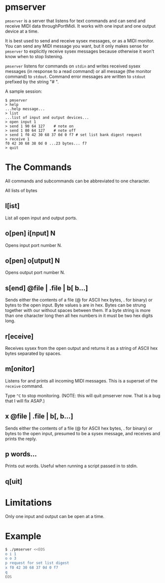 # pmserver

`pmserver` is a server that listens for text commands and can send and
receive MIDI data throughPortMidi. It works with one input and one output
device at a time.

It is best used to send and receive sysex messages, or as a MIDI monitor.
You can send any MIDI message you want, but it only makes sense for
`pmserver` to explicitly receive sysex messages because otherwise it won't
know when to stop listening.

`pmserver` listens for commands on `stdin` and writes received sysex
messages (in response to a read command) or all message (the monitor
command) to `stdout`. Command error messages are written to `stdout`
prefixed by the string "# ".

A sample session:

```
$ pmserver
> help
...help message...
> list
...list of input and output devices...
> open input 1
> send 1 90 64 127    # note on
> send 1 80 64 127    # note off
> send 1 f0 42 30 68 37 0d 0 f7 # set list bank digest request
> receive 1
f0 42 30 68 38 0d 0 ...23 bytes... f7
> quit
```

# The Commands

All commands and subcommands can be abbreviated to one character.

All lists of bytes

## l[ist]

List all open input and output ports.

## o[pen] i[nput] N

Opens input port number N.

## o[pen] o[utput] N

Opens output port number N.

## s[end] @file | .file | b[ b...]

Sends either the contents of a file (@ for ASCII hex bytes, . for binary) or
bytes to the open input. Byte values `b` are in hex. Bytes can be strung
together with our without spaces between them. If a byte string is more than
one character long then all hex numbers in it must be two hex digits long.

## r[eceive]

Receives sysex from the open output and returns it as a string of ASCII hex
bytes separated by spaces.

## m[onitor]

Listens for and prints all incoming MIDI messages. This is a superset of the
`receive` command.

Type `^C` to stop monitoring. (NOTE: this will quit pmserver now. That is a
bug that I will fix ASAP.)

## x @file | .file | b[, b...]

Sends either the contents of a file (@ for ASCII hex bytes, . for binary) or
bytes to the open input, presumed to be a sysex message, and receives and
prints the reply.

## p words...

Prints out words. Useful when running a script passed in to stdin.

## q[uit]

# Limitations

Only one input and output can be open at a time.

# Example

```sh
$ ./pmserver <<EOS
o i 1
o o 3
p request for set list digest
x f0 42 30 68 37 0d 0 f7
q
EOS
```
